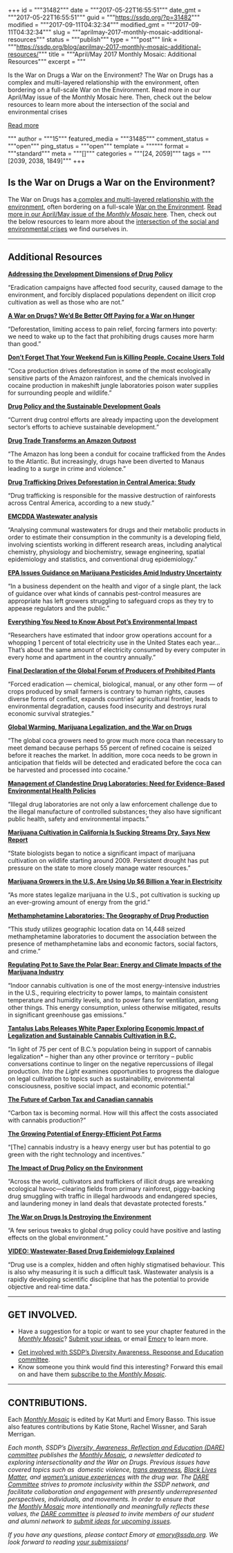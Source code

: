 +++
id = """31482"""
date = """2017-05-22T16:55:51"""
date_gmt = """2017-05-22T16:55:51"""
guid = """https://ssdp.org/?p=31482"""
modified = """2017-09-11T04:32:34"""
modified_gmt = """2017-09-11T04:32:34"""
slug = """aprilmay-2017-monthly-mosaic-additional-resources"""
status = """publish"""
type = """post"""
link = """https://ssdp.org/blog/aprilmay-2017-monthly-mosaic-additional-resources/"""
title = """April/May 2017 Monthly Mosaic: Additional Resources"""
excerpt = """<p>Is the War on Drugs a War on the Environment? The War on Drugs has a complex and multi-layered relationship with the environment, often bordering on a full-scale War on the Environment. Read more in our April/May issue of the Monthly Mosaic here. Then, check out the below resources to learn more about the intersection of the social and environmental crises</p>
<div class="h10"></div>
<p><a class="more-link2 flat" href="https://ssdp.org/blog/aprilmay-2017-monthly-mosaic-additional-resources/">Read more</a></p>
"""
author = """15"""
featured_media = """31485"""
comment_status = """open"""
ping_status = """open"""
template = """"""
format = """standard"""
meta = """[]"""
categories = """[24, 2059]"""
tags = """[2039, 2038, 1849]"""
+++
<h2>Is the War on Drugs a War on the Environment?</h2>
<span style="font-weight: 400;">The War on Drugs has a</span><a href="https://www.opensocietyfoundations.org/reports/impact-drug-policy-environment"><span style="font-weight: 400;"> complex and multi-layered relationship with the environment</span></a><span style="font-weight: 400;">, often bordering on a full-scale </span><a href="https://www.usnews.com/opinion/articles/2015/12/09/global-drug-policy-is-destroying-the-environment?src=usn_tw"><span style="font-weight: 400;">War on the Environment</span></a><span style="font-weight: 400;">. <a href="https://ssdp.org/aprilmay-2017-monthly-mosaic-is-the-war-on-drugs-a-war-on-the-environment/">Read more in our April/May issue of the <em>Monthly Mosaic</em> here</a>. Then, check out the below resources to learn more about the <a href="https://www.opensocietyfoundations.org/reports/impact-drug-policy-environment">intersection of the social and environmental crises</a> we find ourselves in.</span>

<hr />

<h2>Additional Resources</h2>
<a href="http://www.undp.org/content/dam/undp/library/HIV-AIDS/Discussion-Paper--Addressing-the-Development-Dimensions-of-Drug-Policy.pdf"><b>Addressing the Development Dimensions of Drug Policy</b></a>

<span style="font-weight: 400;">“Eradication campaigns have affected food security, caused damage to the environment, and forcibly displaced populations dependent on illicit crop cultivation as well as those who are not.”</span>

<a href="https://www.theguardian.com/global-development/2016/jan/21/war-on-drugs-hunger-deforestation-pain-relief-poverty"><b>A War on Drugs? We&#8217;d Be Better Off Paying for a War on Hunger</b></a>

<span style="font-weight: 400;">“Deforestation, limiting access to pain relief, forcing farmers into poverty: we need to wake up to the fact that prohibiting drugs causes more harm than good.”</span>

<a href="https://news.vice.com/article/dont-forget-that-your-weekend-fun-is-killing-people-cocaine-users-told?utm_source=vicenewsfb"><b>Don&#8217;t Forget That Your Weekend Fun is Killing People, Cocaine Users Told</b></a>

<span style="font-weight: 400;">“Coca production drives deforestation in some of the most ecologically sensitive parts of the Amazon rainforest, and the chemicals involved in cocaine production in makeshift jungle laboratories poison water supplies for surrounding people and wildlife.”</span>

<a href="https://www.unodc.org/documents/ungass2016/Contributions/Civil/Health_Poverty_Action/HPA_SDGs_drugs_policy_briefing_WEB.pdf"><b>Drug Policy and the Sustainable Development Goals</b></a>

<span style="font-weight: 400;">“Current drug control efforts are already impacting upon the development sector’s efforts to achieve sustainable development.”</span>

<a href="https://www.nytimes.com/2014/12/11/world/drug-trade-transforms-an-amazon-outpost.html?referrer=&amp;_r=0"><b>Drug Trade Transforms an Amazon Outpost</b></a>

<span style="font-weight: 400;">“</span><span style="font-weight: 400;">The Amazon has long been a conduit for cocaine trafficked from the Andes to the Atlantic. But increasingly, drugs have been diverted to Manaus leading to a surge in crime and violence.”</span>

<a href="http://www.insightcrime.org/news-briefs/drug-trafficking-drives-deforestation-in-central-america-study"><b>Drug Trafficking Drives Deforestation in Central America: Study</b></a>

<span style="font-weight: 400;">“Drug trafficking is responsible for the massive destruction of rainforests across Central America, according to a new study.”</span>

<a href="http://www.emcdda.europa.eu/activities/wastewater-analysis"><b>EMCDDA Wastewater analysis</b></a>

<span style="font-weight: 400;">“</span><span style="font-weight: 400;">Analysing communal wastewaters for drugs and their metabolic products in order to estimate their consumption in the community is a developing field, involving scientists working in different research areas, including analytical chemistry, physiology and biochemistry, sewage engineering, spatial epidemiology and statistics, and conventional drug epidemiology.”</span>

<a href="http://www.ibtimes.com/marijuana-legalization-2015-epa-issues-guidance-marijuana-pesticides-amid-industry-1959030"><b>EPA Issues Guidance on Marijuana Pesticides Amid Industry Uncertainty</b></a>

<span style="font-weight: 400;">“In a business dependent on the health and vigor of a single plant, the lack of guidance over what kinds of cannabis pest-control measures are appropriate has left growers struggling to safeguard crops as they try to appease regulators and the public.”</span>

<a href="http://grist.org/living/everything-you-need-to-know-about-pots-environmental-impact/"><b>Everything You Need to Know About Pot’s Environmental Impact</b></a>

<span style="font-weight: 400;">“Researchers have estimated that indoor grow operations account for a whopping 1 percent of total electricity use in the United States each year&#8230;That’s about the same amount of electricity consumed by every computer in every home and apartment in the country annually.”</span>

<a href="https://dl.dropboxusercontent.com/u/566349360/library/Heemskerk%20Declaration%20ENG.pdf"><b>Final Declaration of the Global Forum of Producers of Prohibited Plants</b></a>

<span style="font-weight: 400;">“Forced eradication — chemical, biological, manual, or any other form — of crops produced by small farmers</span> <span style="font-weight: 400;"> is contrary to human rights, causes diverse forms of conflict, expands countries’ agricultural frontier, leads to environmental degradation, causes food insecurity and destroys rural economic survival strategies.”</span>

<strong><a href="https://www.cjpf.org/global-warming">Global Warming, Marijuana Legalization, and the War on Drugs</a></strong>

“The global coca growers need to grow much more coca than necessary to meet demand because perhaps 55 percent of refined cocaine is seized before it reaches the market. In addition, more coca needs to be grown in anticipation that fields will be detected and eradicated before the coca can be harvested and processed into cocaine.”

<a href="https://www.ncbi.nlm.nih.gov/pmc/articles/PMC3890076/"><b>Management of Clandestine Drug Laboratories: Need for Evidence-Based Environmental Health Policies</b></a>

<span style="font-weight: 400;">“</span><span style="font-weight: 400;">Illegal drug laboratories are not only a law enforcement challenge due to the illegal manufacture of controlled substances; they also have significant public health, safety and environmental impacts.”</span>

<a href="https://www.theguardian.com/vital-signs/2015/mar/28/marijuana-cultivation-in-california-sucking-streams-dry-says-new-report"><b>Marijuana Cultivation in California Is Sucking Streams Dry, Says New Report</b></a>

<span style="font-weight: 400;">“State biologists began to notice a significant impact of marijuana cultivation on wildlife starting around 2009. Persistent drought has put pressure on the state to more closely manage water resources.” </span>

<a href="https://qz.com/560496/marijuana-growers-in-the-us-are-using-up-6-billion-a-year-in-electricity/"><b>Marijuana Growers in the U.S. Are Using Up $6 Billion a Year in Electricity</b></a>

<span style="font-weight: 400;">“As more states legalize marijuana in the U.S., pot cultivation is sucking up an ever-growing amount of energy from the grid.”</span>

<a href="http://westerncriminology.org/documents/WCR/v11n2/wcrv11n2.pdf#page=12"><b>Methamphetamine Laboratories: The Geography of Drug Production</b></a>

<span style="font-weight: 400;">“This study utilizes geographic location data on 14,448 seized methamphetamine laboratories to document the association between the presence of methamphetamine labs and economic factors, social factors, and crime.”</span>

<a href="http://scholarship.law.tamu.edu/cgi/viewcontent.cgi?article=1647&amp;context=facscholar"><b>Regulating Pot to Save the Polar Bear: Energy and Climate Impacts of the Marijuana Industry</b></a>

<span style="font-weight: 400;">“Indoor cannabis cultivation is one of the most energy-intensive industries in the U.S., requiring electricity to power lamps, to maintain consistent temperature and humidity levels, and to power fans for ventilation, among other things. This energy consumption, unless otherwise mitigated, results in significant greenhouse gas emissions.” </span>

<a href="http://www.newswire.ca/news-releases/tantalus-labs-releases-white-paper-exploring-economic-impact-of-legalization-and-sustainable-cannabis-cultivation-in-bc-619042944.html"><b>Tantalus Labs Releases White Paper Exploring Economic Impact of Legalization and Sustainable Cannabis Cultivation in B.C.</b></a>

<span style="font-weight: 400;">“In light of 75 per cent of B.C.&#8217;s population being in support of cannabis legalization* – higher than any other province or territory &#8211; public conversations continue to linger on the negative repercussions of illegal production. </span><i><span style="font-weight: 400;">Into the Light</span></i><span style="font-weight: 400;"> examines opportunities to progress the dialogue on legal cultivation to topics such as sustainability, environmental consciousness, positive social impact, and economic potential.”</span>

<a href="https://news.lift.co/future-carbon-tax-canadian-cannabis/"><b>The Future of Carbon Tax and Canadian cannabis</b></a>

<span style="font-weight: 400;">“Carbon tax is becoming normal. How will this affect the costs associated with cannabis production?”</span>

<a href="http://america.aljazeera.com/articles/2015/12/22/growing-potentialforenergyefficientmarijuanacultivation.html"><b>The Growing Potential of Energy-Efficient Pot Farms</b></a>

<span style="font-weight: 400;">“[The] cannabis industry is a heavy energy user but has potential to go green with the right technology and incentives.”</span>

<a href="https://www.opensocietyfoundations.org/reports/impact-drug-policy-environment"><b>The Impact of Drug Policy on the Environment</b></a>

<span style="font-weight: 400;">“Across the world, cultivators and traffickers of illicit drugs are wreaking ecological havoc—clearing fields from primary rainforest, piggy-backing drug smuggling with traffic in illegal hardwoods and endangered species, and laundering money in land deals that devastate protected forests.”</span>

<a href="https://www.usnews.com/opinion/articles/2015/12/09/global-drug-policy-is-destroying-the-environment?src=usn_tw"><b>The War on Drugs Is Destroying the Environment</b></a>

<span style="font-weight: 400;">“A few serious tweaks to global drug policy could have positive and lasting effects on the global environment.”</span>

<a href="https://www.youtube.com/watch?v=SbdiuEL2r4k&amp;feature=youtu.be"><b>VIDEO: Wastewater-Based Drug Epidemiology Explained</b></a>

<span style="font-weight: 400;">“</span><span style="font-weight: 400;">Drug use is a complex, hidden and often highly stigmatised behaviour. This is also why measuring it is such a difficult task. Wastewater analysis is a rapidly developing scientific discipline that has the potential to provide objective and real-time data.</span><span style="font-weight: 400;">”</span>

<hr />

<h2><b>GET INVOLVED. </b></h2>
<ul>
 	<li style="font-weight: 400;"><span style="font-weight: 400;">Have a suggestion for a topic or want to see your chapter featured in the </span><a href="http://ssdp.org/news/blog/tag/monthly-mosaic/"><i><span style="font-weight: 400;">Monthly Mosaic</span></i></a><span style="font-weight: 400;">? </span><a href="http://goo.gl/forms/Y4ngBWI2kc"><span style="font-weight: 400;">Submit your ideas</span></a><span style="font-weight: 400;">, or email </span><a href="mailto:emory@ssdp.org"><span style="font-weight: 400;">Emory</span></a><span style="font-weight: 400;"> to learn more.</span></li>
</ul>
<ul>
 	<li style="font-weight: 400;"><a href="https://www.facebook.com/groups/198658483498623/"><span style="font-weight: 400;">Get involved with SSDP’s Diversity Awareness, Response and Education committee</span></a><span style="font-weight: 400;">.</span></li>
 	<li style="font-weight: 400;"><span style="font-weight: 400;">Know someone you think would find this interesting? Forward this email on and have them </span><a href="https://docs.google.com/forms/d/1Tp7chOictAu-lacPl9MWhrqF5zR91Le5wJ68wmkTtpw/viewform"><span style="font-weight: 400;">subscribe to the </span><i><span style="font-weight: 400;">Monthly Mosaic</span></i></a><span style="font-weight: 400;">.</span></li>
</ul>

<hr />

<h2><b>CONTRIBUTIONS.</b></h2>
<span style="font-weight: 400;">Each </span><a href="https://ssdp.org/?s=monthly+mosaic"><i><span style="font-weight: 400;">Monthly Mosaic</span></i></a><span style="font-weight: 400;"> is edited by Kat Murti and Emory Basso. This issue also features contributions by Katie Stone, Rachel Wissner, and Sarah Merrigan.</span>

<em>Each month, SSDP’s <a href="https://ssdp.nationbuilder.com/r?u=https%3A%2F%2Fwww.facebook.com%2Fgroups%2F198658483498623%2F&amp;e=55b81d8e0f35d89f7f27f1152f6ba52a&amp;utm_source=ssdp&amp;utm_medium=email&amp;utm_campaign=dare052217&amp;n=18&amp;test_email=1">Diversity, Awareness, Reflection and Education (DARE) committee</a> publishes the <a href="https://ssdp.nationbuilder.com/r?u=https%3A%2F%2Fssdp.org%2F%3Fs%3Dmonthly%2Bmosaic&amp;e=55b81d8e0f35d89f7f27f1152f6ba52a&amp;utm_source=ssdp&amp;utm_medium=email&amp;utm_campaign=dare052217&amp;n=19&amp;test_email=1">Monthly Mosaic</a>, a newsletter dedicated to exploring intersectionality and the War on Drugs. Previous issues have covered topics such as  domestic violence, <a href="https://ssdp.nationbuilder.com/r?u=https%3A%2F%2Fssdp.org%2Fnovember-monthly-mosaic%2F&amp;e=55b81d8e0f35d89f7f27f1152f6ba52a&amp;utm_source=ssdp&amp;utm_medium=email&amp;utm_campaign=dare052217&amp;n=20&amp;test_email=1">trans awareness</a>, <a href="https://ssdp.nationbuilder.com/r?u=https%3A%2F%2Fssdp.org%2Ffebruary-monthly-mosaic%2F&amp;e=55b81d8e0f35d89f7f27f1152f6ba52a&amp;utm_source=ssdp&amp;utm_medium=email&amp;utm_campaign=dare052217&amp;n=21&amp;test_email=1">Black Lives Matter</a>, and <a href="https://ssdp.nationbuilder.com/r?u=https%3A%2F%2Fssdp.org%2Fmarch-monthly-mosaic-women-and-the-war-on-drugs%2F&amp;e=55b81d8e0f35d89f7f27f1152f6ba52a&amp;utm_source=ssdp&amp;utm_medium=email&amp;utm_campaign=dare052217&amp;n=22&amp;test_email=1">women’s unique experiences</a> with the drug war. The <a href="https://ssdp.nationbuilder.com/r?u=https%3A%2F%2Fwww.facebook.com%2Fgroups%2F198658483498623%2F&amp;e=55b81d8e0f35d89f7f27f1152f6ba52a&amp;utm_source=ssdp&amp;utm_medium=email&amp;utm_campaign=dare052217&amp;n=23&amp;test_email=1">DARE Committee</a> strives to promote inclusivity within the SSDP network, and facilitate collaboration and engagement with presently underrepresented perspectives, individuals, and movements. In order to ensure that the <a href="https://ssdp.nationbuilder.com/r?u=http%3A%2F%2Fssdp.org%2Fnews%2Fblog%2Ftag%2Fmonthly-mosaic%2F&amp;e=55b81d8e0f35d89f7f27f1152f6ba52a&amp;utm_source=ssdp&amp;utm_medium=email&amp;utm_campaign=dare052217&amp;n=24&amp;test_email=1">Monthly Mosaic</a> more intentionally and meaningfully reflects these values, the <a href="https://ssdp.nationbuilder.com/r?u=https%3A%2F%2Fwww.facebook.com%2Fgroups%2F198658483498623%2F&amp;e=55b81d8e0f35d89f7f27f1152f6ba52a&amp;utm_source=ssdp&amp;utm_medium=email&amp;utm_campaign=dare052217&amp;n=25&amp;test_email=1">DARE committee</a> is pleased to invite members of our student and alumni network to <a href="https://ssdp.nationbuilder.com/r?u=http%3A%2F%2Fgoo.gl%2Fforms%2FY4ngBWI2kc&amp;e=55b81d8e0f35d89f7f27f1152f6ba52a&amp;utm_source=ssdp&amp;utm_medium=email&amp;utm_campaign=dare052217&amp;n=26&amp;test_email=1">submit ideas for upcoming issues</a>.</em>

<i><span style="font-weight: 400;">If you have any questions, please contact Emory at </span></i><a href="mailto:emory@ssdp.org"><i><span style="font-weight: 400;">emory@ssdp.org</span></i></a><i><span style="font-weight: 400;">. We look forward to reading </span></i><a href="http://goo.gl/forms/Y4ngBWI2kc"><i><span style="font-weight: 400;">your submissions</span></i></a><i><span style="font-weight: 400;">!</span></i>

